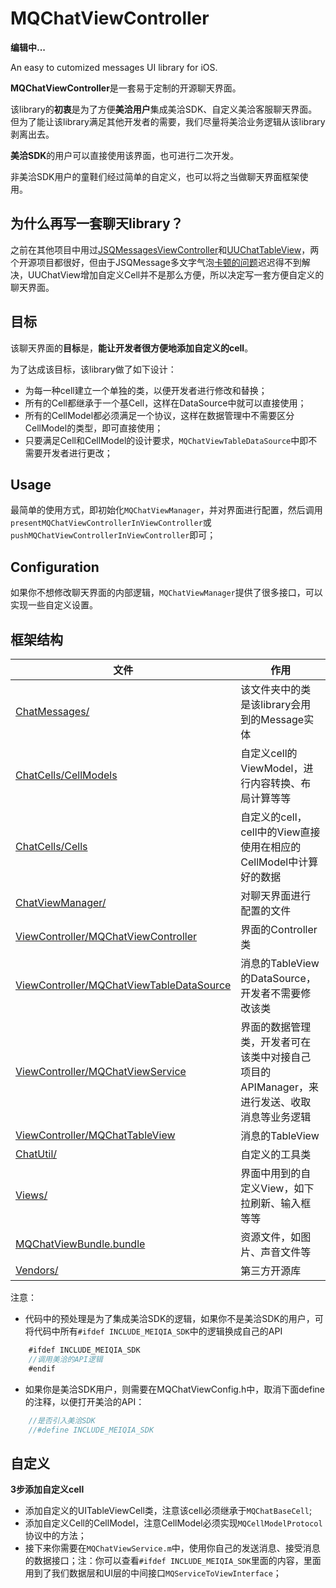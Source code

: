 MQChatViewController
===============
**编辑中...**

An easy to cutomized messages UI library for iOS.

**MQChatViewController**是一套易于定制的开源聊天界面。

该library的**初衷**是为了方便**美洽用户**集成美洽SDK、自定义美洽客服聊天界面。但为了能让该library满足其他开发者的需要，我们尽量将美洽业务逻辑从该library剥离出去。

**美洽SDK**的用户可以直接使用该界面，也可进行二次开发。

非美洽SDK用户的童鞋们经过简单的自定义，也可以将之当做聊天界面框架使用。

为什么再写一套聊天library？
---
之前在其他项目中用过[JSQMessagesViewController](https://github.com/jessesquires/JSQMessagesViewController)和[UUChatTableView](https://github.com/ZhipingYang/UUChatTableView)，两个开源项目都很好，但由于JSQMessage多文字气泡[卡顿的问题](https://github.com/jessesquires/JSQMessagesViewController/issues/492)迟迟得不到解决，UUChatView增加自定义Cell并不是那么方便，所以决定写一套方便自定义的聊天界面。

目标
---
该聊天界面的**目标**是，**能让开发者很方便地添加自定义的cell**。

为了达成该目标，该library做了如下设计：
* 为每一种cell建立一个单独的类，以便开发者进行修改和替换；
* 所有的Cell都继承于一个基Cell，这样在DataSource中就可以直接使用；
* 所有的CellModel都必须满足一个协议，这样在数据管理中不需要区分CellModel的类型，即可直接使用；
* 只要满足Cell和CellModel的设计要求，`MQChatViewTableDataSource`中即不需要开发者进行更改；

Usage
---
最简单的使用方式，即初始化`MQChatViewManager`，并对界面进行配置，然后调用`presentMQChatViewControllerInViewController`或`pushMQChatViewControllerInViewController`即可；

Configuration
---
如果你不想修改聊天界面的内部逻辑，`MQChatViewManager`提供了很多接口，可以实现一些自定义设置。

## 框架结构

文件 | 作用
----- | -----
[ChatMessages/](https://github.com/Meiqia/MQChatViewController/tree/master/MQChatViewControllerDemo/MQChatViewController/ChatMessages) | 该文件夹中的类是该library会用到的Message实体
[ChatCells/CellModels](https://github.com/Meiqia/MQChatViewController/tree/master/MQChatViewControllerDemo/MQChatViewController/ChatCells/cellModel) | 自定义cell的ViewModel，进行内容转换、布局计算等等
[ChatCells/Cells](https://github.com/Meiqia/MQChatViewController/tree/master/MQChatViewControllerDemo/MQChatViewController/ChatCells/cell) | 自定义的cell，cell中的View直接使用在相应的CellModel中计算好的数据
[ChatViewManager/](https://github.com/Meiqia/MQChatViewController/tree/master/MQChatViewControllerDemo/MQChatViewController/ChatViewManager) | 对聊天界面进行配置的文件
[ViewController/MQChatViewController](https://github.com/Meiqia/MQChatViewController/blob/master/MQChatViewControllerDemo/MQChatViewController/ViewController/MQChatViewController.h) | 界面的Controller类
[ViewController/MQChatViewTableDataSource](https://github.com/Meiqia/MQChatViewController/blob/master/MQChatViewControllerDemo/MQChatViewController/ViewController/MQChatViewTableDataSource.h) | 消息的TableView的DataSource，开发者不需要修改该类
[ViewController/MQChatViewService](https://github.com/Meiqia/MQChatViewController/blob/master/MQChatViewControllerDemo/MQChatViewController/ViewController/MQChatViewService.h) | 界面的数据管理类，开发者可在该类中对接自己项目的APIManager，来进行发送、收取消息等业务逻辑
[ViewController/MQChatTableView](https://github.com/Meiqia/MQChatViewController/blob/master/MQChatViewControllerDemo/MQChatViewController/ViewController/MQChatTableView.h) | 消息的TableView
[ChatUtil/](https://github.com/Meiqia/MQChatViewController/tree/master/MQChatViewControllerDemo/MQChatViewController/ChatUtil) | 自定义的工具类
[Views/](https://github.com/Meiqia/MQChatViewController/tree/master/MQChatViewControllerDemo/MQChatViewController/Views) | 界面中用到的自定义View，如下拉刷新、输入框等等
[MQChatViewBundle.bundle](https://github.com/Meiqia/MQChatViewController/tree/master/MQChatViewControllerDemo/MQChatViewController/MQChatViewBundle.bundle) | 资源文件，如图片、声音文件等
[Vendors/](https://github.com/Meiqia/MQChatViewController/tree/master/MQChatViewControllerDemo/MQChatViewController/Vendors) | 第三方开源库

注意：
* 代码中的预处理是为了集成美洽SDK的逻辑，如果你不是美洽SDK的用户，可将代码中所有`#ifdef INCLUDE_MEIQIA_SDK`中的逻辑换成自己的API

```objective-c
	#ifdef INCLUDE_MEIQIA_SDK
	//调用美洽的API逻辑
	#endif
```

* 如果你是美洽SDK用户，则需要在MQChatViewConfig.h中，取消下面define的注释，以便打开美洽的API：

```objective-c
	//是否引入美洽SDK
	//#define INCLUDE_MEIQIA_SDK
```

## 自定义
**3步添加自定义cell**
* 添加自定义的UITableViewCell类，注意该cell必须继承于`MQChatBaseCell`;
* 添加自定义Cell的CellModel，注意CellModel必须实现`MQCellModelProtocol`协议中的方法；
* 接下来你需要在`MQChatViewService.m`中，使用你自己的发送消息、接受消息的数据接口；注：你可以查看`#ifdef INCLUDE_MEIQIA_SDK`里面的内容，里面用到了我们数据层和UI层的中间接口`MQServiceToViewInterface`；